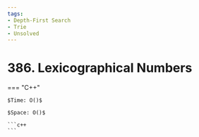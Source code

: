 ```yaml
---
tags:
- Depth-First Search
- Trie
- Unsolved
---
```



# 386. Lexicographical Numbers

=== "C++"

    $Time: O()$

    $Space: O()$

    ```c++
    ```